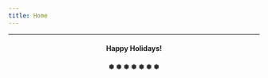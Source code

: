 ```yaml
---
title: Home
---
```

---
#### <p style="text-align: center;">Happy Holidays!</p>
#### <p style="text-align: center;">❅ ❅ ❅ ❅ ❅ ❅ ❅</p>

